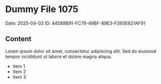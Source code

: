 # Dummy File 1075

Date: 2025-04-03
ID: 44589B91-FC78-49BF-89E3-F393E621AF91

## Content

Lorem ipsum dolor sit amet, consectetur adipiscing elit.
Sed do eiusmod tempor incididunt ut labore et dolore magna aliqua.

* Item 1
* Item 2
* Item 3


